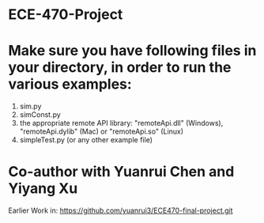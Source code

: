 # ECE-470-Project

# Make sure you have following files in your directory, in order to run the various examples:

1. sim.py
2. simConst.py
3. the appropriate remote API library: "remoteApi.dll" (Windows), "remoteApi.dylib" (Mac) or "remoteApi.so" (Linux)
4. simpleTest.py (or any other example file)


# Co-author with Yuanrui Chen and Yiyang Xu
Earlier Work in: https://github.com/yuanrui3/ECE470-final-project.git
